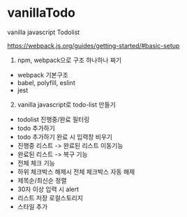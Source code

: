 # vanillaTodo

vanilla javascript Todolist

https://webpack.js.org/guides/getting-started/#basic-setup

1. npm, webpack으로 구조 하나하나 짜기

- webpack 기본구조
- babel, polyfill, eslint
- jest

2. vanilla javascript로 todo-list 만들기

- todolist 진행중/완료 필터링
- todo 추가하기
- todo 추가하기 완료 시 입력창 비우기
- 진행중 리스트 -> 완료된 리스트 이동기능
- 완료된 리스트 -> 복구 기능
- 전체 체크 기능
- 하위 체크박스 해제시 전체 체크박스 자동 해제
- 제목순/최신순 정렬
- 30자 이상 입력 시 alert
- 리스트 저장 로컬스토리지
- 스타일 추가
